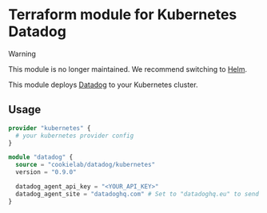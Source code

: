 # Terraform module for Kubernetes Datadog

> [!WARNING]  
> This module is no longer maintained. We recommend switching to [Helm](https://artifacthub.io/packages/helm/datadog/datadog).

This module deploys [Datadog](https://docs.datadoghq.com/agent/kubernetes/daemonset_setup/) to your Kubernetes cluster.

## Usage

```terraform
provider "kubernetes" {
  # your kubernetes provider config
}

module "datadog" {
  source = "cookielab/datadog/kubernetes"
  version = "0.9.0"

  datadog_agent_api_key = "<YOUR_API_KEY>"
  datadog_agent_site = "datadoghq.com" # Set to "datadoghq.eu" to send your Agent data to the Datadog EU site (default: "datadoghq.com")
}
```
